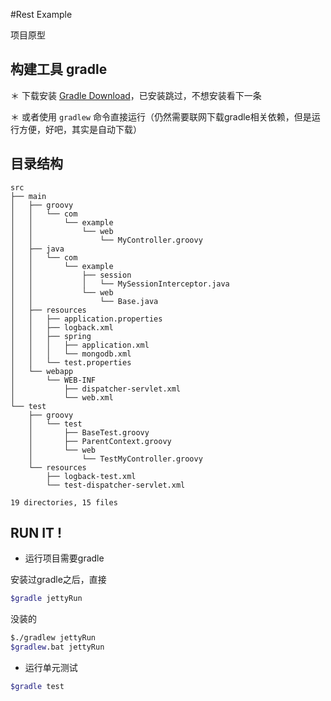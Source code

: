 #Rest Example

项目原型


## 构建工具 gradle 
 ＊ 下载安装 [Gradle Download](http://www.gradle.org/)，已安装跳过，不想安装看下一条

 ＊ 或者使用 `gradlew` 命令直接运行（仍然需要联网下载gradle相关依赖，但是运行方便，好吧，其实是自动下载）

## 目录结构

```
src
├── main
│   ├── groovy
│   │   └── com
│   │       └── example
│   │           └── web
│   │               └── MyController.groovy
│   ├── java
│   │   └── com
│   │       └── example
│   │           ├── session
│   │           │   └── MySessionInterceptor.java
│   │           └── web
│   │               └── Base.java
│   ├── resources
│   │   ├── application.properties
│   │   ├── logback.xml
│   │   ├── spring
│   │   │   ├── application.xml
│   │   │   └── mongodb.xml
│   │   └── test.properties
│   └── webapp
│       └── WEB-INF
│           ├── dispatcher-servlet.xml
│           └── web.xml
└── test
    ├── groovy
    │   └── test
    │       ├── BaseTest.groovy
    │       ├── ParentContext.groovy
    │       └── web
    │           └── TestMyController.groovy
    └── resources
        ├── logback-test.xml
        └── test-dispatcher-servlet.xml

19 directories, 15 files 
```
## RUN IT !

* 运行项目需要gradle

安装过gradle之后，直接
``` bash 
$gradle jettyRun
```

没装的

``` bash 
$./gradlew jettyRun
$gradlew.bat jettyRun 
```

* 运行单元测试

``` bash
$gradle test
```








